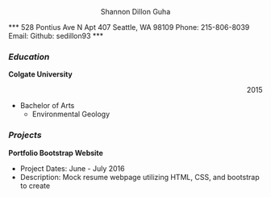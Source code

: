 <p align="center">
  Shannon Dillon Guha
</p>
***
528 Pontius Ave N Apt 407 Seattle, WA 98109
Phone: 215-806-8039
Email: <sedillon93@gmail.com>
Github: sedillon93
***

### _Education_
**Colgate University**  <p align="right">2015</p>
  - Bachelor of Arts
    - Environmental Geology

### _Projects_
**Portfolio Bootstrap Website**
  - Project Dates: June - July 2016
  - Description: Mock resume webpage utilizing HTML, CSS, and bootstrap to create
